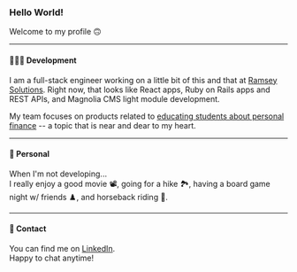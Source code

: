 ### Hello World!

Welcome to my profile 🙃

---

#### 👩🏼‍💻 Development
I am a full-stack engineer working on a little bit of this and that at [Ramsey Solutions](https://www.ramseyinhouse.com/).
Right now, that looks like React apps, Ruby on Rails apps and REST APIs, and Magnolia CMS light module development.

My team focuses on products related to [educating students about personal finance](https://www.ramseyeducation.com/) -- a topic that is near and dear to my heart.

---

#### 🌺 Personal
When I'm not developing...  
I really enjoy a good movie 📽, going for a hike 🏞, having a board game night w/ friends ♟, and horseback riding 🏇.

---

#### 💬 Contact
You can find me on [LinkedIn](https://www.linkedin.com/public-profile/in/stephanie-sauder-642a2555).  
Happy to chat anytime!
